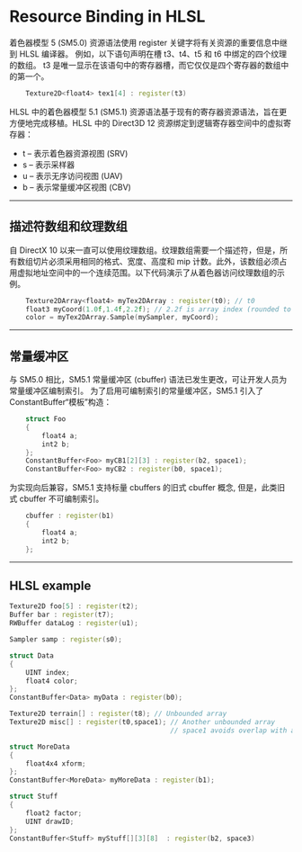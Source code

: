 # Resource Binding in HLSL

着色器模型 5 (SM5.0) 资源语法使用 register 关键字将有关资源的重要信息中继到 HLSL 编译器。 例如，以下语句声明在槽 t3、t4、t5 和 t6 中绑定的四个纹理的数组。 t3 是唯一显示在该语句中的寄存器槽，而它仅仅是四个寄存器的数组中的第一个。

```cpp
    Texture2D<float4> tex1[4] : register(t3)
```

HLSL 中的着色器模型 5.1 (SM5.1) 资源语法基于现有的寄存器资源语法，旨在更方便地完成移植。HLSL 中的 Direct3D 12 资源绑定到逻辑寄存器空间中的虚拟寄存器：

* t – 表示着色器资源视图 (SRV)
* s – 表示采样器
* u – 表示无序访问视图 (UAV)
* b – 表示常量缓冲区视图 (CBV)

---

## 描述符数组和纹理数组

自 DirectX 10 以来一直可以使用纹理数组。纹理数组需要一个描述符，但是，所有数组切片必须采用相同的格式、宽度、高度和 mip 计数。此外，该数组必须占用虚拟地址空间中的一个连续范围。以下代码演示了从着色器访问纹理数组的示例。

```cpp
    Texture2DArray<float4> myTex2DArray : register(t0); // t0
    float3 myCoord(1.0f,1.4f,2.2f); // 2.2f is array index (rounded to int)
    color = myTex2DArray.Sample(mySampler, myCoord);
```

---

## 常量缓冲区

与 SM5.0 相比，SM5.1 常量缓冲区 (cbuffer) 语法已发生更改，可让开发人员为常量缓冲区编制索引。 为了启用可编制索引的常量缓冲区，SM5.1 引入了 ConstantBuffer“模板”构造：

```cpp
    struct Foo
    {
        float4 a;
        int2 b;
    };
    ConstantBuffer<Foo> myCB1[2][3] : register(b2, space1);
    ConstantBuffer<Foo> myCB2 : register(b0, space1);
```

为实现向后兼容，SM5.1 支持标量 cbuffers 的旧式 cbuffer 概念, 但是，此类旧式 cbuffer 不可编制索引。

```cpp
    cbuffer : register(b1)
    {
        float4 a;
        int2 b;
    };
```

---

## HLSL example

```cpp
Texture2D foo[5] : register(t2);
Buffer bar : register(t7);
RWBuffer dataLog : register(u1);

Sampler samp : register(s0);

struct Data
{
    UINT index;
    float4 color;
};
ConstantBuffer<Data> myData : register(b0);

Texture2D terrain[] : register(t8); // Unbounded array
Texture2D misc[] : register(t0,space1); // Another unbounded array 
                                        // space1 avoids overlap with above t#

struct MoreData
{
    float4x4 xform;
};
ConstantBuffer<MoreData> myMoreData : register(b1);

struct Stuff
{
    float2 factor;
    UINT drawID;
};
ConstantBuffer<Stuff> myStuff[][3][8]  : register(b2, space3)
```
